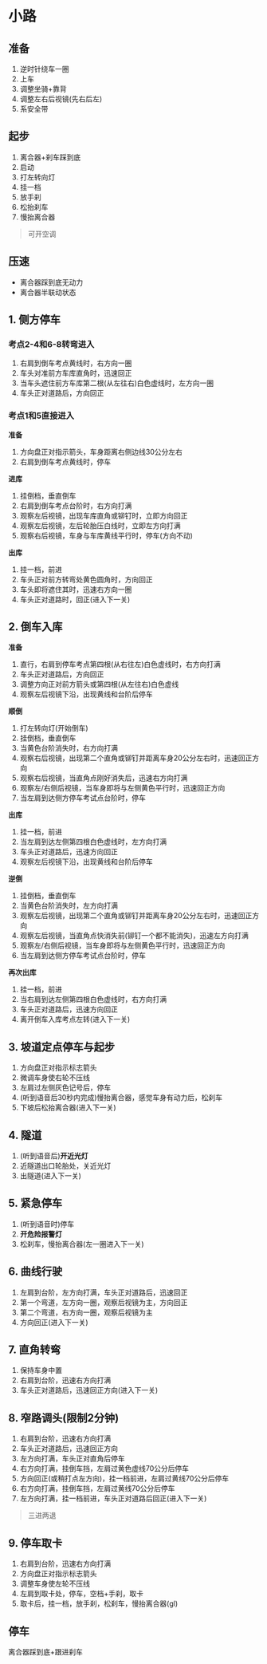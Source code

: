 # 小路

## 准备

1. 逆时针绕车一圈
2. 上车
3. 调整坐骑+靠背
4. 调整左右后视镜(先右后左)
5. 系安全带

## 起步

1. 离合器+刹车踩到底
2. 启动
3. 打左转向灯
4. 挂一档
5. 放手刹
6. 松抬刹车
7. 慢抬离合器

> 可开空调

## 压速

- 离合器踩到底无动力
- 离合器半联动状态

## 1. 侧方停车

### 考点2-4和6-8转弯进入

1. 右肩到倒车考点黄线时，右方向一圈
2. 车头对准前方车库直角时，迅速回正
3. 当车头遮住前方车库第二根(从左往右)白色虚线时，左方向一圈
4. 车头正对道路后，方向回正

### 考点1和5直接进入

__准备__

1. 方向盘正对指示箭头，车身距离右侧边线30公分左右
2. 右肩到倒车考点黄线时，停车

__进库__

1. 挂倒档，垂直倒车
2. 右肩到倒车考点台阶时，右方向打满
3. 观察左后视镜，出现车库直角或铆钉时，立即方向回正
4. 观察左后视镜，左后轮胎压白线时，立即左方向打满
5. 观察右后视镜，车身与车库黄线平行时，停车(方向不动)

__出库__

1. 挂一档，前进
2. 车头正对前方转弯处黄色圆角时，方向回正
3. 车头即将遮住其时，迅速右方向一圈
4. 车头正对道路时，回正(进入下一关)

## 2. 倒车入库

__准备__

1. 直行，右肩到停车考点第四根(从右往左)白色虚线时，右方向打满
2. 车头正对道路后，方向回正
3. 调整方向正对前方箭头或第四根(从左往右)白色虚线
4. 观察左后视镜下沿，出现黄线和台阶后停车

__顺倒__

1. 打左转向灯(开始倒车)
2. 挂倒档，垂直倒车
3. 当黄色台阶消失时，右方向打满
4. 观察右后视镜，出现第二个直角或铆钉并距离车身20公分左右时，迅速回正方向
5. 观察右后视镜，当直角点刚好消失后，迅速右方向打满
6. 观察左/右侧后视镜，当车身即将与左侧黄色平行时，迅速回正方向
7. 当左肩到达侧方停车考试点台阶时，停车

__出库__

1. 挂一档，前进
2. 当左肩到达左侧第四根白色虚线时，左方向打满
3. 车头正对道路后，迅速方向回正
4. 观察左后视镜下沿，出现黄线和台阶后停车

__逆倒__

1. 挂倒档，垂直倒车
2. 当黄色台阶消失时，左方向打满
3. 观察左后视镜，出现第二个直角或铆钉并距离车身20公分左右时，迅速回正方向
4. 观察左后视镜，当直角点快消失前(铆钉一个都不能消失)，迅速左方向打满
5. 观察左/右侧后视镜，当车身即将与左侧黄色平行时，迅速回正方向
7. 当左肩到达侧方停车考试点台阶时，停车

__再次出库__

1. 挂一档，前进
2. 当右肩到达左侧第四根白色虚线时，右方向打满
3. 车头正对道路后，迅速方向回正
4. 离开倒车入库考点左转(进入下一关)

## 3. 坡道定点停车与起步

1. 方向盘正对指示标志箭头
2. 微调车身使右轮不压线
3. 左肩过左侧灰色记号后，停车
4. (听到语音后30秒内完成)慢抬离合器，感觉车身有动力后，松刹车
5. 下坡后松抬离合器(进入下一关)

## 4. 隧道

1. (听到语音后)__开近光灯__
2. 近隧道出口轮胎处，关近光灯
3. 出隧道(进入下一关)

## 5. 紧急停车

1. (听到语音时)停车
2. __开危险报警灯__
3. 松刹车，慢抬离合器(左一圈进入下一关)

## 6. 曲线行驶

1. 左肩到台阶，左方向打满，车头正对道路后，迅速回正
2. 第一个弯道，左方向一圈，观察后视镜为主，方向回正
3. 第二个弯道，右方向一圈，观察后视镜为主
4. 方向回正(进入下一关)

## 7. 直角转弯

1. 保持车身中置
2. 右肩到台阶，迅速右方向打满
3. 车头正对道路后，迅速回正方向(进入下一关)

## 8. 窄路调头(限制2分钟)

1. 右肩到台阶，迅速右方向打满
2. 车头正对道路后，迅速回正方向
3. 左方向打满，车头正对直角后停车
4. 右方向打满，挂倒车挡，左肩过黄色虚线70公分后停车
5. 方向回正(或稍打点左方向)，挂一档前进，左肩过黄线70公分后停车
6. 右方向打满，挂倒车挡，左肩过黄线70公分后停车
7. 左方向打满，挂一档前进，车头正对道路后回正(进入下一关)

> 三进两退

## 9. 停车取卡

1. 右肩到台阶，迅速右方向打满
2. 方向盘正对指示标志箭头
3. 调整车身使左轮不压线
4. 左肩到取卡处，停车，空档+手刹，取卡
5. 取卡后，挂一档，放手刹，松刹车，慢抬离合器(gl)

## 停车

离合器踩到底+跟进刹车
